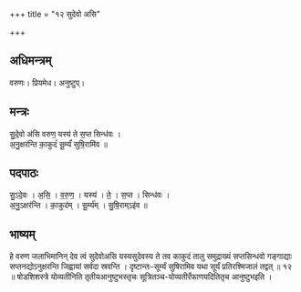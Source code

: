 +++
title = "१२ सुदेवो असि"

+++
## अधिमन्त्रम्
वरुणः। प्रियमेध। अनुष्टुप्।

## मन्त्रः
सु॒दे॒वो अ॑सि वरुण॒ यस्य॑ ते स॒प्त सिन्ध॑वः ।  
अ॒नु॒क्षर॑न्ति का॒कुदं॑ सू॒र्म्यं॑ सुषि॒रामि॑व ॥

## पदपाठः
सु॒ऽदे॒वः । अ॒सि॒ । व॒रु॒ण॒ । यस्य॑ । ते॒ । स॒प्त । सिन्ध॑वः ।  
अ॒नु॒ऽक्षर॑न्ति । का॒कुद॑म् । सू॒र्म्य॑म् । सु॒षि॒राम्ऽइ॑व ॥

## भाष्यम्
हे वरुण जलाभिमानिन् देव त्वं सुदेवोअसि यस्यसुदेवस्य ते तव काकुदं तालु समुद्राख्यं सप्तसिन्धवो गङ्गाद्याः सप्तनद्योऽनुक्षरन्ति जिह्वायां सर्वदा स्रवन्ति । दृष्टान्तः-सूर्म्यं सुषिरामिव यथा सूर्यं प्रतिरश्मिजालं तद्वत् ॥ १२ ॥ षोडशिशस्त्रे योव्यतीनिति तृतीयआनुष्टुभस्तृचः सूत्रितञ्च-योव्यतीरँफाणयदितितृच आनुष्टुभइति ।